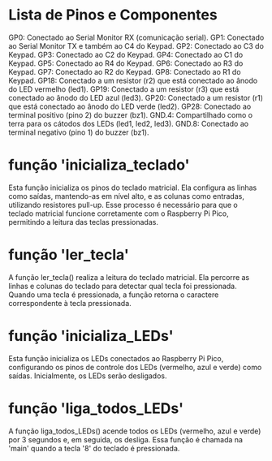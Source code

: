 # Lista de Pinos e Componentes


GP0: Conectado ao Serial Monitor RX (comunicação serial).
GP1: Conectado ao Serial Monitor TX e também ao C4 do Keypad.
GP2: Conectado ao C3 do Keypad.
GP3: Conectado ao C2 do Keypad.
GP4: Conectado ao C1 do Keypad.
GP5: Conectado ao R4 do Keypad.
GP6: Conectado ao R3 do Keypad.
GP7: Conectado ao R2 do Keypad.
GP8: Conectado ao R1 do Keypad.
GP18: Conectado a um resistor (r2) que está conectado ao ânodo do LED vermelho (led1).
GP19: Conectado a um resistor (r3) que está conectado ao ânodo do LED azul (led3).
GP20: Conectado a um resistor (r1) que está conectado ao ânodo do LED verde (led2).
GP28: Conectado ao terminal positivo (pino 2) do buzzer (bz1).
GND.4: Compartilhado como o terra para os cátodos dos LEDs (led1, led2, led3).
GND.8: Conectado ao terminal negativo (pino 1) do buzzer (bz1).


# função 'inicializa_teclado'
Esta função inicializa os pinos do teclado matricial. Ela configura as linhas como saídas, mantendo-as em nível alto, e as colunas como entradas, utilizando resistores pull-up. Esse processo é necessário para que o teclado matricial funcione corretamente com o Raspberry Pi Pico, permitindo a leitura das teclas pressionadas.

# função 'ler_tecla'
A função ler_tecla() realiza a leitura do teclado matricial. Ela percorre as linhas e colunas do teclado para detectar qual tecla foi pressionada. Quando uma tecla é pressionada, a função retorna o caractere correspondente à tecla pressionada.

# função 'inicializa_LEDs'
Esta função inicializa os LEDs conectados ao Raspberry Pi Pico, configurando os pinos de controle dos LEDs (vermelho, azul e verde) como saídas. Inicialmente, os LEDs serão desligados.

# função 'liga_todos_LEDs'
A função liga_todos_LEDs() acende todos os LEDs (vermelho, azul e verde) por 3 segundos e, em seguida, os desliga. Essa função é chamada na 'main' quando a tecla '8' do teclado é pressionada.
